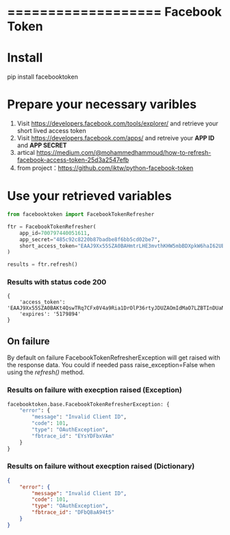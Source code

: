 ===================
Facebook Token
===================

# Install
pip install facebooktoken

# Prepare your necessary varibles
1. Visit https://developers.facebook.com/tools/explorer/ and retrieve your short lived access token
2. Visit https://developers.facebook.com/apps/ and retreive your **APP ID** and **APP SECRET**
3. artical https://medium.com/@mohammedhammoud/how-to-refresh-facebook-access-token-25d3a2547efb
4. from project：https://github.com/iktw/python-facebook-token

# Use your retrieved variables
```python
from facebooktoken import FacebookTokenRefresher

ftr = FacebookTokenRefresher(
	app_id=700797440051611,
	app_secret="485c92c8220b87badbe8f6bb5cd02be7",
	short_access_token="EAAJ9Xx55SZA0BAHmtrLHE3mvthKHW5mbBDXpkW6haI62UBevj8bZB1DWdoGKKtYhevbZBvtyOBHVdC7i3cFmxbO7PaUpjS2yovRO4BWPsNcmRqLzUCcAcU70dkl3WrdrqZAvG1jPWrdcnVJZANKiZCJmqf44vXfNU9kAzA9uqRM0FTzYZBk6P6QYlpQJ2LJiNQZD"
)

results = ftr.refresh()
```

### Results with status code 200
```
{
	'access_token': 'EAAJ9Xx55SZA0BAKt4QswTRq7CFx0V4a9Ria1DrOlP36rtyJDUZAOmIdMaO7LZBTInDUaN7jnIgckxwy5FYApzqrpYYhbM5rsBSzx9TLZAdKrFk9BRDCw6foj07dEYkQhbPq8TYYeRYqDeLutgwB4hbVyYSes43AZD',
	'expires': '5179894'
}
```

## On failure
By default on failure FacebookTokenRefresherException will get raised with the response data. You could if needed pass raise_exception=False when using the *refresh()* method.

### Results on failure with execption raised (Exception)
```python
facebooktoken.base.FacebookTokenRefresherException: {
    "error": {
        "message": "Invalid Client ID",
        "code": 101,
        "type": "OAuthException",
        "fbtrace_id": "EYsYDFbxVAm"
    }
}
```

### Results on failure without execption raised (Dictionary)
```json
{
    "error": {
        "message": "Invalid Client ID",
        "code": 101,
        "type": "OAuthException",
        "fbtrace_id": "DFbQ8aA94t5"
    }
}
```
